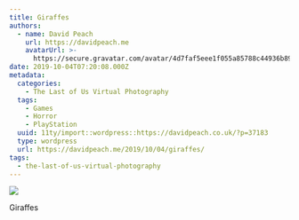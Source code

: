 ```yaml
---
title: Giraffes
authors:
  - name: David Peach
    url: https://davidpeach.me
    avatarUrl: >-
      https://secure.gravatar.com/avatar/4d7faf5eee1f055a85788c44936b8995eaab6dfb004e7854ec747ccb272e91ee?s=96&d=mm&r=g
date: 2019-10-04T07:20:08.000Z
metadata:
  categories:
    - The Last of Us Virtual Photography
  tags:
    - Games
    - Horror
    - PlayStation
  uuid: 11ty/import::wordpress::https://davidpeach.co.uk/?p=37183
  type: wordpress
  url: https://davidpeach.me/2019/10/04/giraffes/
tags:
  - the-last-of-us-virtual-photography
---
```

[![](/assets/Giraffes-scaled-Xf6o8ptKApZq.jpg)](/assets/Giraffes-scaled-Xf6o8ptKApZq.jpg)

Giraffes